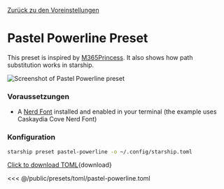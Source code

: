 [Zurück zu den Voreinstellungen](./#pastel-powerline)

# Pastel Powerline Preset

This preset is inspired by [M365Princess](https://github.com/JanDeDobbeleer/oh-my-posh/blob/main/themes/M365Princess.omp.json). It also shows how path substitution works in starship.

![Screenshot of Pastel Powerline preset](/presets/img/pastel-powerline.png)

### Voraussetzungen

- A [Nerd Font](https://www.nerdfonts.com/) installed and enabled in your terminal (the example uses Caskaydia Cove Nerd Font)

### Konfiguration

```sh
starship preset pastel-powerline -o ~/.config/starship.toml
```

[Click to download TOML](/presets/toml/pastel-powerline.toml){download}

<<< @/public/presets/toml/pastel-powerline.toml

